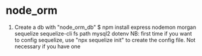 # node_orm
1. Create a db with "node_orm_db"
$ npm install express nodemon morgan sequelize sequelize-cli fs path mysql2 dotenv
NB: first time if you want to config sequelize, use "npx sequelize init" to create the config file. Not necessary if you have one